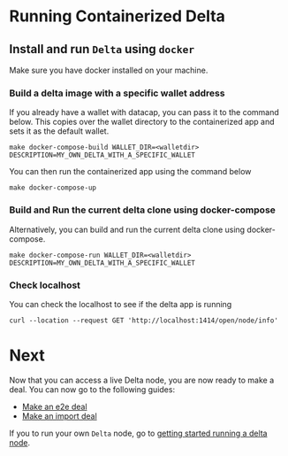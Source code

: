 # Running Containerized Delta

## Install and run `Delta` using `docker`
Make sure you have docker installed on your machine.

### Build a delta image with a specific wallet address
If you already have a wallet with datacap, you can pass it to the command below. This copies over the wallet directory to the containerized app and sets it as the default wallet.
```
make docker-compose-build WALLET_DIR=<walletdir> DESCRIPTION=MY_OWN_DELTA_WITH_A_SPECIFIC_WALLET
```
You can then run the containerized app using the command below
```
make docker-compose-up
```

### Build and Run the current delta clone using docker-compose
Alternatively, you can build and run the current delta clone using docker-compose.
```
make docker-compose-run WALLET_DIR=<walletdir> DESCRIPTION=MY_OWN_DELTA_WITH_A_SPECIFIC_WALLET
```

### Check localhost
You can check the localhost to see if the delta app is running
```
curl --location --request GET 'http://localhost:1414/open/node/info'
```

# Next
Now that you can access a live Delta node, you are now ready to make a deal. You can now go to the following guides:

- [Make an e2e deal](make-e2e-deal.md)
- [Make an import deal](make-import-deal.md)

If you to run your own `Delta` node, go to [getting started running a delta node](getting-started-run-delta.md).